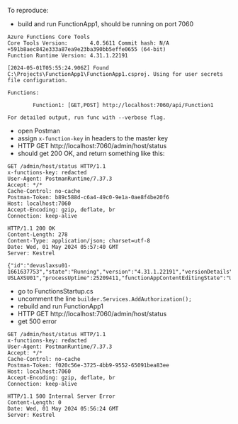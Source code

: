 
To reproduce:
- build and run FunctionApp1, should be running on port 7060

```
Azure Functions Core Tools
Core Tools Version:       4.0.5611 Commit hash: N/A +591b8aec842e333a87ea9e23ba390bb5effe0655 (64-bit)
Function Runtime Version: 4.31.1.22191

[2024-05-01T05:55:24.906Z] Found C:\Projects\FunctionApp1\FunctionApp1.csproj. Using for user secrets file configuration.

Functions:

        Function1: [GET,POST] http://localhost:7060/api/Function1

For detailed output, run func with --verbose flag.

```

- open Postman
- assign `x-function-key` in headers to the master key
- HTTP GET http://localhost:7060/admin/host/status
- should get 200 OK, and return something like this:

```
GET /admin/host/status HTTP/1.1
x-functions-key: redacted
User-Agent: PostmanRuntime/7.37.3
Accept: */*
Cache-Control: no-cache
Postman-Token: b89c588d-c6a4-49c0-9e1a-0ae8f4be20f6
Host: localhost:7060
Accept-Encoding: gzip, deflate, br
Connection: keep-alive
 
HTTP/1.1 200 OK
Content-Length: 278
Content-Type: application/json; charset=utf-8
Date: Wed, 01 May 2024 05:57:40 GMT
Server: Kestrel
 
{"id":"devuslaxsu01-1661637753","state":"Running","version":"4.31.1.22191","versionDetails":"4.31.1+eb76715a57649d269232d1375a7a2c23ee73dd0a","platformVersion":"","instanceId":"","computerName":"DEV-USLAXSU01","processUptime":25209411,"functionAppContentEditingState":"Unknown"}
```

- go to FunctionsStartup.cs
- uncomment the line `builder.Services.AddAuthorization();`
- rebuild and run FunctionApp1
- HTTP GET http://localhost:7060/admin/host/status
- get 500 error 

```
GET /admin/host/status HTTP/1.1
x-functions-key: redacted
User-Agent: PostmanRuntime/7.37.3
Accept: */*
Cache-Control: no-cache
Postman-Token: f020c56e-3725-4bb9-9552-65091bea83ee
Host: localhost:7060
Accept-Encoding: gzip, deflate, br
Connection: keep-alive
 
HTTP/1.1 500 Internal Server Error
Content-Length: 0
Date: Wed, 01 May 2024 05:56:24 GMT
Server: Kestrel
```
